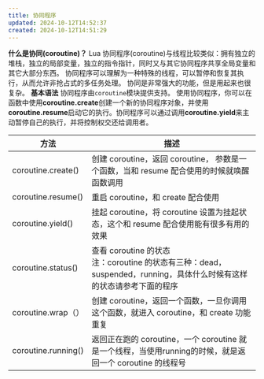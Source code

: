 ```yaml
---
title: 协同程序
updated: 2024-10-12T14:52:37
created: 2024-10-12T14:51:29
---
```


**什么是协同(coroutine)？**
Lua 协同程序(coroutine)与线程比较类似：拥有独立的堆栈，独立的局部变量，独立的指令指针，同时又与其它协同程序共享全局变量和其它大部分东西。
协同程序可以理解为一种特殊的线程，可以暂停和恢复其执行，从而允许非抢占式的多任务处理。
协同是非常强大的功能，但是用起来也很复杂。
**基本语法**
协同程序由`coroutine`模块提供支持。
使用协同程序，你可以在函数中使用**coroutine.create**创建一个新的协同程序对象，并使用**coroutine.resume**启动它的执行。协同程序可以通过调用**coroutine.yield**来主动暂停自己的执行，并将控制权交还给调用者。

|方法|描述|
|---|---|
|coroutine.create()|创建 coroutine，返回 coroutine， 参数是一个函数，当和 resume 配合使用的时候就唤醒函数调用|
|coroutine.resume()|重启 coroutine，和 create 配合使用|
|coroutine.yield()|挂起 coroutine，将 coroutine 设置为挂起状态，这个和 resume 配合使用能有很多有用的效果|
|coroutine.status()|查看 coroutine 的状态  <br>注：coroutine 的状态有三种：dead，suspended，running，具体什么时候有这样的状态请参考下面的程序|
|coroutine.wrap（）|创建 coroutine，返回一个函数，一旦你调用这个函数，就进入 coroutine，和 create 功能重复|
|coroutine.running()|返回正在跑的 coroutine，一个 coroutine 就是一个线程，当使用running的时候，就是返回一个 coroutine 的线程号|
